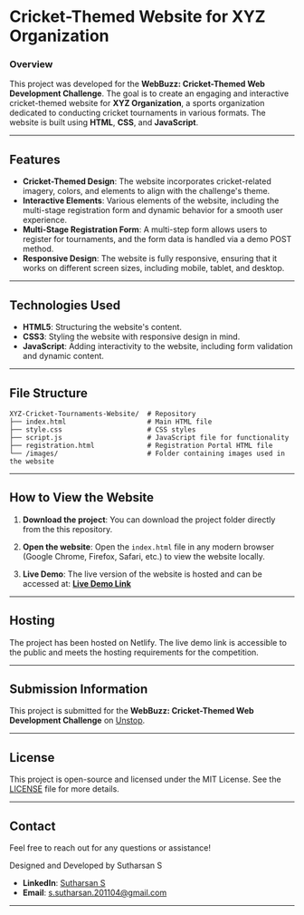 # Cricket-Themed Website for XYZ Organization

### Overview

This project was developed for the **WebBuzz: Cricket-Themed Web Development Challenge**. The goal is to create an engaging and interactive cricket-themed website for **XYZ Organization**, a sports organization dedicated to conducting cricket tournaments in various formats. The website is built using **HTML**, **CSS**, and **JavaScript**.

---

## Features

- **Cricket-Themed Design**: The website incorporates cricket-related imagery, colors, and elements to align with the challenge's theme.
- **Interactive Elements**: Various elements of the website, including the multi-stage registration form and dynamic behavior for a smooth user experience.
- **Multi-Stage Registration Form**: A multi-step form allows users to register for tournaments, and the form data is handled via a demo POST method.
- **Responsive Design**: The website is fully responsive, ensuring that it works on different screen sizes, including mobile, tablet, and desktop.

---

## Technologies Used

- **HTML5**: Structuring the website's content.
- **CSS3**: Styling the website with responsive design in mind.
- **JavaScript**: Adding interactivity to the website, including form validation and dynamic content.

---

## File Structure

```
XYZ-Cricket-Tournaments-Website/  # Repository
├── index.html                    # Main HTML file
├── style.css                     # CSS styles
├── script.js                     # JavaScript file for functionality
├── registration.html             # Registration Portal HTML file
└── /images/                      # Folder containing images used in the website
```

---

## How to View the Website

1. **Download the project**:
   You can download the project folder directly from the this repository.

2. **Open the website**:
   Open the `index.html` file in any modern browser (Google Chrome, Firefox, Safari, etc.) to view the website locally.

3. **Live Demo**:
   The live version of the website is hosted and can be accessed at:
   [**Live Demo Link**](https://xyzcrickettournaments.netlify.app/)

---

## Hosting

The project has been hosted on Netlify. The live demo link is accessible to the public and meets the hosting requirements for the competition.

---

## Submission Information

This project is submitted for the **WebBuzz: Cricket-Themed Web Development Challenge** on [Unstop](https://unstop.com/hackathons/webbuzz-web-development-challenge-cyphersage-1148269).

---

## License

This project is open-source and licensed under the MIT License. See the [LICENSE](LICENSE) file for more details.

---

## Contact

Feel free to reach out for any questions or assistance!

Designed and Developed by Sutharsan S

- **LinkedIn**: [Sutharsan S](https://www.linkedin.com/in/ssutharsan20/)
- **Email**: [s.sutharsan.201104@gmail.com](mailto:s.sutharsan.201104@gmail.com)

---
